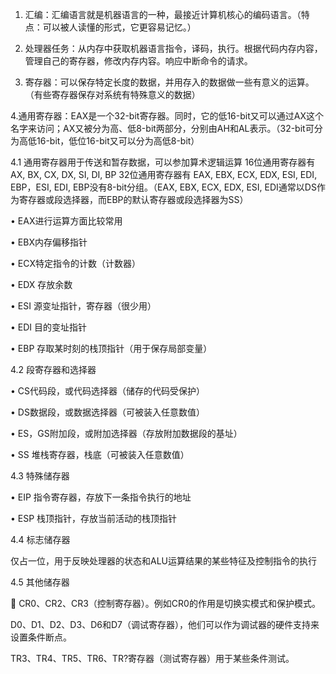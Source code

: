 1.	汇编：汇编语言就是机器语言的一种，最接近计算机核心的编码语言。（特点：可以被人读懂的形式，它更容易记忆。）

2.	处理器任务：从内存中获取机器语言指令，译码，执行。根据代码内存内容，管理自己的寄存器，修改内存内容。响应中断命令的请求。

3.	寄存器：可以保存特定长度的数据，并用存入的数据做一些有意义的运算。（有些寄存器保存对系统有特殊意义的数据）

4.通用寄存器：EAX是一个32-bit寄存器。同时，它的低16-bit又可以通过AX这个名字来访问；AX又被分为高、低8-bit两部分，分别由AH和AL表示。（32-bit可分为高低16-bit，低位16-bit又可以分为高低8-bit）

  4.1	通用寄存器用于传送和暂存数据，可以参加算术逻辑运算 16位通用寄存器有 AX, BX, CX, DX, SI, DI, BP 32位通用寄存器有 EAX, EBX, ECX, EDX, ESI, EDI, EBP，ESI, EDI, EBP没有8-bit分组。（EAX, EBX, ECX, EDX, ESI, EDI通常以DS作为寄存器或段选择器，而EBP的默认寄存器或段选择器为SS）

•	EAX进行运算方面比较常用

•	EBX内存偏移指针

•	ECX特定指令的计数（计数器）

•	EDX 存放余数

•	ESI 源变址指针，寄存器（很少用）

•	EDI 目的变址指针

•	EBP 存取某时刻的栈顶指针（用于保存局部变量）

  4.2	段寄存器和选择器

•	CS代码段，或代码选择器（储存的代码受保护）

•	DS数据段，或数据选择器（可被装入任意数值）

•	ES，GS附加段，或附加选择器（存放附加数据段的基址）

•	SS 堆栈寄存器，栈底（可被装入任意数值）

4.3	特殊储存器

•	EIP 指令寄存器，存放下一条指令执行的地址

•	ESP 栈顶指针，存放当前活动的栈顶指针

4.4	标志储存器

仅占一位，用于反映处理器的状态和ALU运算结果的某些特征及控制指令的执行

4.5	其他储存器

	CR0、CR2、CR3（控制寄存器）。例如CR0的作用是切换实模式和保护模式。

D0、D1、D2、D3、D6和D7（调试寄存器），他们可以作为调试器的硬件支持来设置条件断点。

TR3、TR4、TR5、TR6、TR?寄存器（测试寄存器）用于某些条件测试。
